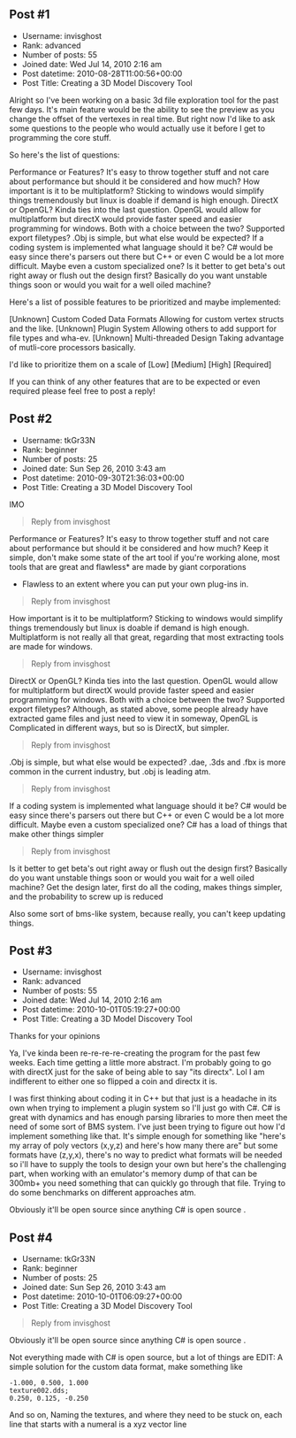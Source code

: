 ## Post #1
- Username: invisghost
- Rank: advanced
- Number of posts: 55
- Joined date: Wed Jul 14, 2010 2:16 am
- Post datetime: 2010-08-28T11:00:56+00:00
- Post Title: Creating a 3D Model Discovery Tool

Alright so I've been working on a basic 3d file exploration tool for the past few days. It's main feature would be the ability to see the preview as you change the offset of the vertexes in real time. But right now I'd like to ask some questions to the people who would actually use it before I get to programming the core stuff.

So here's the list of questions:

Performance or Features?
It's easy to throw together stuff and not care about performance but should it be considered and how much?
How important is it to be multiplatform?
Sticking to windows would simplify things tremendously but linux is doable if demand is high enough.
DirectX or OpenGL?
Kinda ties into the last question. OpenGL would allow for multiplatform but directX would provide faster speed and easier programming for windows. Both with a choice between the two?
Supported export filetypes?
.Obj is simple, but what else would be expected?
If a coding system is implemented what language should it be?
C# would be easy since there's parsers out there but C++ or even C would be a lot more difficult. Maybe even a custom specialized one?
Is it better to get beta's out right away or flush out the design first?
Basically do you want unstable things soon or would you wait for a well oiled machine?


Here's a list of possible features to be prioritized and maybe implemented:

[Unknown] Custom Coded Data Formats
Allowing for custom vertex structs and the like.
[Unknown] Plugin System
Allowing others to add support for file types and wha-ev.
[Unknown] Multi-threaded Design
Taking advantage of mutli-core processors basically.

I'd like to prioritize them on a scale of [Low] [Medium] [High] [Required]

If you can think of any other features that are to be expected or even required please feel free to post a reply!
## Post #2
- Username: tkGr33N
- Rank: beginner
- Number of posts: 25
- Joined date: Sun Sep 26, 2010 3:43 am
- Post datetime: 2010-09-30T21:36:03+00:00
- Post Title: Creating a 3D Model Discovery Tool

IMO

> Reply from invisghost
>
> 
Performance or Features?
It's easy to throw together stuff and not care about performance but should it be considered and how much?
Keep it simple, don't make some state of the art tool if you're working alone, most tools that are great and flawless* are made by giant corporations
* Flawless to an extent where you can put your own plug-ins in.

> Reply from invisghost
>
> 
How important is it to be multiplatform?
Sticking to windows would simplify things tremendously but linux is doable if demand is high enough.
Multiplatform is not really all that great, regarding that most extracting tools are made for windows.

> Reply from invisghost
>
> 
DirectX or OpenGL?
Kinda ties into the last question. OpenGL would allow for multiplatform but directX would provide faster speed and easier programming for windows. Both with a choice between the two?
Supported export filetypes?
Although, as stated above, some people already have extracted game files and just need to view it in someway, OpenGL is Complicated in different ways, but so is DirectX, but simpler.

> Reply from invisghost
>
> 
.Obj is simple, but what else would be expected?
.dae, .3ds and .fbx is more common in the current industry, but .obj is leading atm.

> Reply from invisghost
>
> 
If a coding system is implemented what language should it be?
C# would be easy since there's parsers out there but C++ or even C would be a lot more difficult. Maybe even a custom specialized one?
C# has a load of things that make other things simpler

> Reply from invisghost
>
> 
Is it better to get beta's out right away or flush out the design first?
Basically do you want unstable things soon or would you wait for a well oiled machine?
Get the design later, first do all the coding, makes things simpler, and the probability to screw up is reduced

Also some sort of bms-like system, because really, you can't keep updating things.
## Post #3
- Username: invisghost
- Rank: advanced
- Number of posts: 55
- Joined date: Wed Jul 14, 2010 2:16 am
- Post datetime: 2010-10-01T05:19:27+00:00
- Post Title: Creating a 3D Model Discovery Tool

Thanks for your opinions 

Ya, I've kinda been re-re-re-re-creating the program for the past few weeks. Each time getting a little more abstract. I'm probably going to go with directX just for the sake of being able to say "its directx". Lol I am indifferent to either one so flipped a coin and directx it is.

I was first thinking about coding it in C++ but that just is a headache in its own when trying to implement a plugin system so I'll just go with C#. C# is great with dynamics and has enough parsing libraries to more then meet the need of some sort of BMS system. I've just been trying to figure out how I'd implement something like that. It's simple enough for something like "here's my array of poly vectors (x,y,z) and here's how many there are" but some formats have (z,y,x), there's no way to predict what formats will be needed so i'll have to supply the tools to design your own but here's the challenging part, when working with an emulator's memory dump of that can be 300mb+ you need something that can quickly go through that file. Trying to do some benchmarks on different approaches atm.

Obviously it'll be open source since anything C# is open source .
## Post #4
- Username: tkGr33N
- Rank: beginner
- Number of posts: 25
- Joined date: Sun Sep 26, 2010 3:43 am
- Post datetime: 2010-10-01T06:09:27+00:00
- Post Title: Creating a 3D Model Discovery Tool

> Reply from invisghost
>
> 
Obviously it'll be open source since anything C# is open source .

Not everything made with C# is open source, but a lot of things are
EDIT: A simple solution for the custom data format, make something like

```
-1.000, 0.500, 1.000
texture002.dds;
0.250, 0.125, -0.250

```

And so on, Naming the textures, and where they need to be stuck on, each line that starts with a numeral is a xyz vector line
